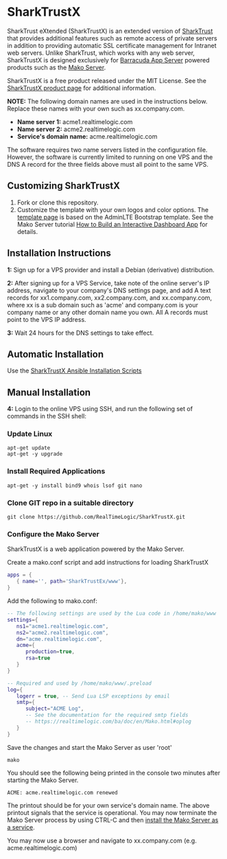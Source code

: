 # SharkTrustX

SharkTrust eXtended (SharkTrustX) is an extended version of [SharkTrust](https://github.com/RealTimeLogic/SharkTrust) that provides additional features such as remote access of private servers in addition to providing automatic SSL certificate management for Intranet web servers. Unlike SharkTrust, which works with any web server, SharkTrustX is designed exclusively for [Barracuda App Server](https://realtimelogic.com/products/barracuda-application-server/) powered products such as the [Mako Server](https://makoserver.net/).

SharkTrustX is a free product released under the MIT License. See the [SharkTrustX product page](https://realtimelogic.com/products/SharkTrustX/) for additional information.

**NOTE:** The following domain names are used in the instructions below. Replace these names with your own such as xx.company.com.

* **Name server 1:** acme1.realtimelogic.com
* **Name server 2:** acme2.realtimelogic.com
* **Service's domain name:** acme.realtimelogic.com

The software requires two name servers listed in the configuration file. However, the software is currently limited to running on one VPS and the DNS A record for the three fields above must all point to the same VPS.

## Customizing SharkTrustX

1. Fork or clone this repository.
2. Customize the template with your own logos and color options. The [template page](www/.lua/www/template.lsp) is based on the  AdminLTE Bootstrap template. See the Mako Server tutorial [How to Build an Interactive Dashboard App](https://makoserver.net/articles/How-to-Build-an-Interactive-Dashboard-App) for details.


## Installation Instructions

**1:** Sign up for a VPS provider and install a Debian (derivative) distribution.

**2:** After signing up for a VPS Service, take note of the online server's IP address, navigate to your company's DNS settings page, and add A text records for xx1.company.com, xx2.company.com, and xx.company.com, where xx is a sub domain such as 'acme' and company.com is your company name or any other domain name you own. All A records must point to the VPS IP address.

**3:** Wait 24 hours for the DNS settings to take effect.

## Automatic Installation

Use the [SharkTrustX Ansible Installation Scripts](https://github.com/RealTimeLogic/SharkTrustXInstaller)

## Manual Installation

**4:** Login to the online VPS using SSH, and run the following set of commands in the SSH shell:

### Update Linux
```console
apt-get update
apt-get -y upgrade
```

### Install Required Applications
```console
apt-get -y install bind9 whois lsof git nano
```

### Clone GIT repo in a suitable directory
```console
git clone https://github.com/RealTimeLogic/SharkTrustX.git
```

### Configure the Mako Server

SharkTrustX is a web application powered by the Mako Server.

Create a mako.conf script and add instructions for loading SharkTrustX

```lua
apps = {
   { name='', path='SharkTrustEx/www'},
}
```

Add the following to mako.conf:


```lua
-- The following settings are used by the Lua code in /home/mako/www
settings={
   ns1="acme1.realtimelogic.com",
   ns2="acme2.realtimelogic.com",
   dn="acme.realtimelogic.com",
   acme={
      production=true,
      rsa=true
   }
}

-- Required and used by /home/mako/www/.preload
log={
   logerr = true, -- Send Lua LSP exceptions by email
   smtp={
      subject="ACME Log",
      -- See the documentation for the required smtp fields
      -- https://realtimelogic.com/ba/doc/en/Mako.html#oplog
   }
}
```
Save the changes and start the Mako Server as user 'root'

```console
mako
```
You should see the following being printed in the console two minutes after starting the Mako Server.

```console
ACME: acme.realtimelogic.com renewed
```
The printout should be for your own service's domain name. The above printout signals that the service is operational. You may now terminate the Mako Server process by using CTRL-C and then [install the Mako Server as a service](https://makoserver.net/articles/Installing-Mako-Server-as-a-Service-on-Linux).

You may now use a browser and navigate to xx.company.com (e.g. acme.realtimelogic.com)

